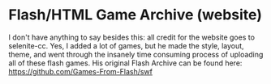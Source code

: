 # Flash/HTML Game Archive (website)
I don't have anything to say besides this: all credit for the website goes to selenite-cc. Yes, I added a lot of games, but he made the style, layout, theme, and went through the insanely time consuming process of uploading all of these flash games. His original Flash Archive can be found here: https://github.com/Games-From-Flash/swf
